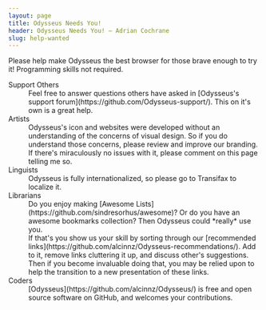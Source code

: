 ```yaml
---
layout: page
title: Odysseus Needs You!
header: Odysseus Needs You! — Adrian Cochrane
slug: help-wanted
---
```


Please help make Odysseus the best browser for those brave enough to try it! Programming skills not required.

<dl>
  <dt>Support Others</dt>
  <dd>Feel free to answer questions others have asked in [Odysseus's support forum](https://github.com/Odysseus-support/). This on it's own is a great help.</dd>
  <dt>Artists</dt>
  <dd>Odysseus's icon and websites were developed without an understanding of the concerns of visual design. So if you do understand those concerns, please review and improve our branding. If there's miraculously no issues with it, please comment on this page telling me so.</dd>
  <dt>Linguists</dt>
  <dd>Odysseus is fully internationalized, so please go to Transifax to localize it.</dd>
  <dt>Librarians</dt>
  <dd>Do you enjoy making [Awesome Lists](https://github.com/sindresorhus/awesome)? Or do you have an awesome bookmarks collection? Then Odysseus could *really* use you.</dd>
  <dd>If that's you show us your skill by sorting through our [recommended links](https://github.com/alcinnz/Odysseus-recommendations/). Add to it, remove links cluttering it up, and discuss other's suggestions. Then if you become invaluable doing that, you may be relied upon to help the transition to a new presentation of these links.</dd>
  <dt>Coders</dt>
  <dd>[Odysseus](https://github.com/alcinnz/Odysseus/) is free and open source software on GitHub, and welcomes your contributions.</dd>
</dl>
